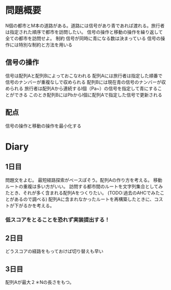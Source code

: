 # 問題概要
N個の都市とM本の道路がある。道路には信号があり青であれば渡れる。旅行者は指定された順序で都市を訪問したい。
信号の操作と移動の操作を繰り返して全ての都市を訪問せよ。
制約
信号が同時に青になる数は決まっている
信号の操作には特別な制約と方法を用いる
## 信号の操作
信号は配列Aと配列Bによっておこなわれる
配列Aには旅行者は指定した順番で信号のナンバーが重複なしで収められる
配列Bには現在青の信号のナンバーが収められる
旅行者は配列Aから連続するl個（Pa~）の信号を指定して青にすることができる
このとき配列BにはPbからl個に配列Aで指定した信号で更新される
## 配点
信号の操作と移動の操作を最小化する


# Diary
## 1日目
問題文をよむ。
最短経路探索がベースぽそう。配列Aの作り方を考える。
移動ルートの重複は多い方がいい。
訪問する都市間のルートを文字列集合としてみたとき、それが多く含まれる配列Aをつくりたい。
(TODO:過去のAHCでみたことがあるので調べる)
配列Aに含まれなかったルートを再構築したときに、コストが下がるかを考える。
### 低スコアをとることを恐れず実装提出する！

## 2日目
どうスコアの経路をもっておけば切り替えも早い

## 3日目
配列Aが最大２＊Nの長さをもつ。